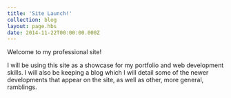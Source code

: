 ```yaml
---
title: 'Site Launch!'
collection: blog
layout: page.hbs
date: 2014-11-22T00:00:00.000Z
---
```


Welcome to my professional site!

I will be using this site as a showcase for my portfolio and web development skills. I will also be keeping a blog which I will detail some of the newer developments that appear on the site, as well as other, more general, ramblings.
